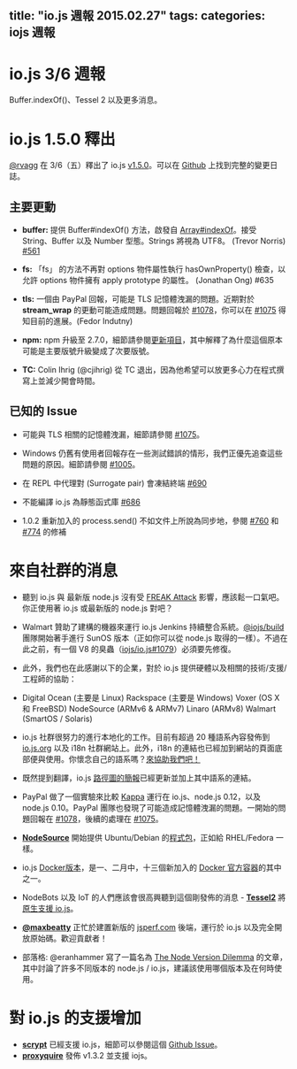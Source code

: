 title: "io.js 週報 2015.02.27"
tags:
categories: iojs 週報
---

# io.js 3/6 週報
Buffer.indexOf()、Tessel 2 以及更多消息。

# io.js 1.5.0 釋出
[@rvagg](https://github.com/rvagg) 在 3/6（五）釋出了 io.js [v1.5.0](https://iojs.org/dist/latest/)。可以在 [Github](https://github.com/iojs/io.js/blob/v1.x/CHANGELOG.md) 上找到完整的變更日誌。

## 主要更動

* **buffer:** 提供 Buffer#indexOf() 方法，啟發自 [Array#indexOf](https://developer.mozilla.org/en-US/docs/Web/JavaScript/Reference/Global_Objects/Array/indexOf)。接受 String、Buffer 以及 Number 型態。Strings 將視為 UTF8。 (Trevor Norris) [#561](https://github.com/iojs/io.js/pull/561)

* **fs:** 「fs」 的方法不再對 options 物件屬性執行 hasOwnProperty() 檢查，以允許 options 物件擁有 apply prototype 的屬性。 (Jonathan Ong) #635

* **tls:** 一個由 PayPal 回報，可能是 TLS 記憶體洩漏的問題。近期對於 **stream_wrap** 的更動可能造成問題。問題回報於 [#1078](https://github.com/iojs/io.js/pull/1078)，你可以在 [#1075](https://github.com/iojs/io.js/issues/1075) 得知目前的進展。(Fedor Indutny)

* **npm:** npm 升級至 2.7.0，細節請參閱[更新項目](https://github.com/npm/npm/blob/master/CHANGELOG.md#v270-2015-02-26)，其中解釋了為什麼這個原本可能是主要版號升級變成了次要版號。

* **TC:** Colin Ihrig (@cjihrig) 從 TC 退出，因為他希望可以放更多心力在程式撰寫上並減少開會時間。

## 已知的 Issue 

* 可能與 TLS 相關的記憶體洩漏，細節請參閱 [#1075](https://github.com/iojs/io.js/issues/1075)。

* Windows 仍舊有使用者回報存在一些測試錯誤的情形，我們正優先追查這些問題的原因。細節請參閱 [#1005](https://github.com/iojs/io.js/issues/1005)。

* 在 REPL 中代理對 (Surrogate pair) 會凍結終端 [#690](https://github.com/iojs/io.js/issues/690)

* 不能編譯 io.js 為靜態函式庫 [#686](https://github.com/iojs/io.js/issues/686)

* 1.0.2 重新加入的 process.send() 不如文件上所說為同步地，參閱 [#760](https://github.com/iojs/io.js/issues/760)  和 [#774](https://github.com/iojs/io.js/issues/774) 的修補

# 來自社群的消息

* 聽到 io.js 與 最新版 node.js 沒有受 [FREAK Attack](https://freakattack.com/) 影響，應該鬆一口氣吧。你正使用著 io.js 或最新版的 node.js 對吧？

* Walmart 贊助了建構的機器來運行 io.js Jenkins 持續整合系統。[@iojs/build](https://github.com/orgs/iojs/teams/build) 團隊開始著手進行 SunOS 版本（正如你可以從 node.js 取得的一樣）。不過在此之前，有一個 V8 的臭蟲（[iojs/io.js#1079](https://github.com/iojs/io.js/pull/1079)）必須要先修復。

* 此外，我們也在此感謝以下的企業，對於 io.js 提供硬體以及相關的技術/支援/工程師的協助：
 
* Digital Ocean (主要是 Linux) Rackspace (主要是 Windows) Voxer (OS X 和 FreeBSD) NodeSource (ARMv6 & ARMv7) Linaro (ARMv8) Walmart (SmartOS / Solaris)

* io.js 社群很努力的進行本地化的工作。目前有超過 20 種語系內容發佈到 [io.js.org](http://iojs.org/) 以及 i18n 社群網站上。此外，i18n 的連結也已經加到網站的頁面底部便與使用。你懷念自己的語系嗎？[來協助我們吧！](https://github.com/iojs/website/blob/master/TRANSLATION.md)

* 既然提到翻譯，io.js [路徑圖的簡報](http://roadmap.iojs.org/)已經更新並加上其中語系的連結。

* PayPal 做了一個實驗來比較 [Kappa](https://www.npmjs.com/package/kappa) 運行在 io.js、node.js 0.12，以及 node.js 0.10。PayPal 團隊也發現了可能造成記憶體洩漏的問題。一開始的問題回報在 [#1078](https://github.com/iojs/io.js/pull/1078)，後續的處理在 [#1075](https://github.com/iojs/io.js/issues/1075)。

* [**NodeSource**](http://nodesource.com/) 開始提供 Ubuntu/Debian 的[程式包](https://nodesource.com/blog/nodejs-v012-iojs-and-the-nodesource-linux-repositories)，正如給 RHEL/Fedora 一樣。

* io.js [Docker版本](https://registry.hub.docker.com/u/library/iojs/)，是一、二月中，十三個新加入的 [Docker 官方容器](http://blog.docker.com/2015/03/thirteen-new-official-repositories-added-in-january-and-february/)的其中之一。

* NodeBots 以及 IoT 的人們應該會很高興聽到這個剛發佈的消息 - [**Tessel2**](http://blog.technical.io/post/112787427217/tessel-2-new-hardware-for-the-tessel-ecosystem) 將[原生支援 io.js](http://blog.technical.io/post/112888410737/moving-faster-with-io-js)。

* [**@maxbeatty**](https://twitter.com/maxbeatty) 正忙於建置新版的 [jsperf.com](http://jsperf.com/) 後端，運行於 io.js 以及完全開放原始碼。歡迎貢獻者！

* 部落格: @eranhammer 寫了一篇名為 [The Node Version Dilemma](http://hueniverse.com/2015/03/02/the-node-version-dilemma/) 的文章，其中討論了許多不同版本的 node.js / io.js，建議該使用哪個版本及在何時使用。

# 對 io.js 的支援增加
* [**scrypt**](https://npmjs.com/scrypt) 已經支援 io.js，細節可以參閱這個 [Github Issue](https://github.com/barrysteyn/node-scrypt/issues/39)。
* [**proxyquire**](https://github.com/thlorenz/proxyquire) 發佈 v1.3.2 並支援 iojs。
